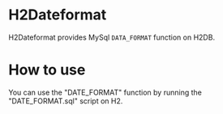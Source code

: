 
# H2Dateformat
H2Dateformat provides MySql `DATA_FORMAT` function on H2DB.

# How to use
You can use the "DATE_FORMAT" function by running the "DATE_FORMAT.sql" script on H2.